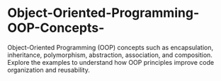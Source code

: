 # Object-Oriented-Programming-OOP-Concepts-
Object-Oriented Programming (OOP) concepts such as encapsulation, inheritance, polymorphism, abstraction, association, and composition. Explore the examples to understand how OOP principles improve code organization and reusability.
